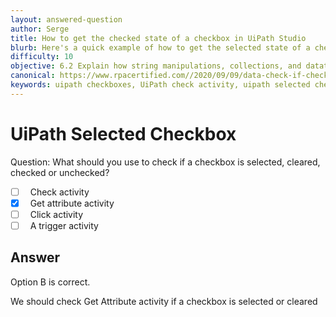 ```yaml
---
layout: answered-question
author: Serge
title: How to get the checked state of a checkbox in UiPath Studio
blurb: Here's a quick example of how to get the selected state of a checkbox in UiPath Studio.
difficulty: 10
objective: 6.2 Explain how string manipulations, collections, and datatables are used for data manipulation
canonical: https://www.rpacertified.com//2020/09/09/data-check-if-checkbox-selected.html
keywords: uipath checkboxes, UiPath check activity, uipath selected checkbox, uipath studio html input, html input, input fields, checked unchecked
---
```


<h1>UiPath Selected Checkbox</h1>

Question:  What should you use to check if a checkbox is selected, cleared, checked or unchecked?

 - [ ] &nbsp;  Check activity
 - [X] &nbsp;  Get attribute activity
 - [ ] &nbsp;  Click activity
 - [ ] &nbsp;  A trigger activity

## Answer

Option B is correct.

We should check Get Attribute activity if a checkbox is selected or cleared


